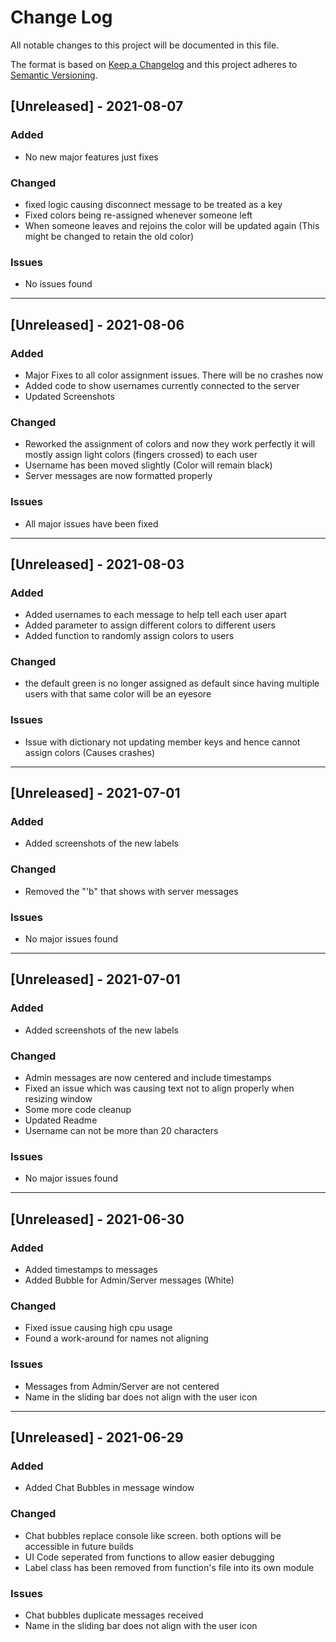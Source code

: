 # Change Log
All notable changes to this project will be documented in this file.
 
The format is based on [Keep a Changelog](http://keepachangelog.com/)
and this project adheres to [Semantic Versioning](http://semver.org/).


## [Unreleased] - 2021-08-07
### Added
- No new major features just fixes
### Changed
- fixed logic causing disconnect message to be treated as a key
- Fixed colors being re-assigned whenever someone left
- When someone leaves and rejoins the color will be updated again 
  (This might be changed to retain the old color)
### Issues
- No issues found
<hr>


## [Unreleased] - 2021-08-06
### Added
- Major Fixes to all color assignment issues. There will be no crashes now
- Added code to show usernames currently connected to the server
- Updated Screenshots
### Changed
- Reworked the assignment of colors and now they work perfectly 
  it will mostly assign light colors (fingers crossed) to each user
- Username has been moved slightly (Color will remain black)
- Server messages are now formatted properly
### Issues
- All major issues have been fixed
<hr>


## [Unreleased] - 2021-08-03
### Added
- Added usernames to each message to help tell each user apart
- Added parameter to assign different colors to different users
- Added function to randomly assign colors to users
### Changed
- the default green is no longer assigned as default since having multiple users with that same color will be 
an eyesore
### Issues
- Issue with dictionary not updating member keys and hence cannot assign colors (Causes crashes)
<hr>


## [Unreleased] - 2021-07-01
### Added
- Added screenshots of the new labels
### Changed
- Removed the "'b" that shows with server messages
### Issues
- No major issues found
<hr>


## [Unreleased] - 2021-07-01
### Added
- Added screenshots of the new labels
### Changed
- Admin messages are now centered and include timestamps
- Fixed an issue which was causing text not to align properly when resizing window
- Some more code cleanup
- Updated Readme
- Username can not be more than 20 characters
### Issues
- No major issues found
<hr>

## [Unreleased] - 2021-06-30
### Added
- Added timestamps to messages
- Added Bubble for Admin/Server messages (White)
### Changed
- Fixed issue causing high cpu usage
- Found a work-around for names not aligning
### Issues
- Messages from Admin/Server are not centered 
- Name in the sliding bar does not align with the user icon
<hr>

## [Unreleased] - 2021-06-29
### Added
- Added Chat Bubbles in message window
### Changed
- Chat bubbles replace console like screen. both options will be accessible in future builds 
- UI Code seperated from functions to allow easier debugging 
- Label class has been removed from function's file into its own module
### Issues
- Chat bubbles duplicate messages received
- Name in the sliding bar does not align with the user icon